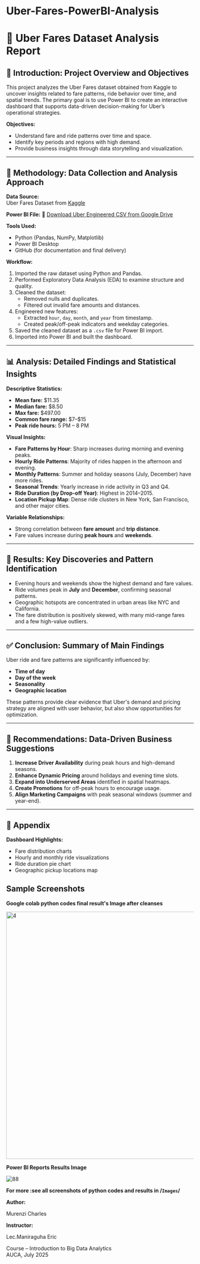 # Uber-Fares-PowerBI-Analysis
# 🚖 Uber Fares Dataset Analysis Report

## 📘 Introduction: Project Overview and Objectives

This project analyzes the Uber Fares dataset obtained from Kaggle to uncover insights related to fare patterns, ride behavior over time, and spatial trends. The primary goal is to use Power BI to create an interactive dashboard that supports data-driven decision-making for Uber’s operational strategies.

**Objectives:**
- Understand fare and ride patterns over time and space.
- Identify key periods and regions with high demand.
- Provide business insights through data storytelling and visualization.

---

## 🧪 Methodology: Data Collection and Analysis Approach

**Data Source:**  
Uber Fares Dataset from [Kaggle](https://www.kaggle.com)

**Power BI File:**
🔗 [Download Uber Engineered CSV from Google Drive](https://drive.google.com/file/d/1NFrtK7DaJ8u16HRmnni6OP-gqzFprx6I/view)

**Tools Used:**
- Python (Pandas, NumPy, Matplotlib)
- Power BI Desktop
- GitHub (for documentation and final delivery)

**Workflow:**
1. Imported the raw dataset using Python and Pandas.
2. Performed Exploratory Data Analysis (EDA) to examine structure and quality.
3. Cleaned the dataset:
   - Removed nulls and duplicates.
   - Filtered out invalid fare amounts and distances.
4. Engineered new features:
   - Extracted `hour`, `day`, `month`, and `year` from timestamp.
   - Created peak/off-peak indicators and weekday categories.
5. Saved the cleaned dataset as a `.csv` file for Power BI import.
6. Imported into Power BI and built the dashboard.

---

## 📊 Analysis: Detailed Findings and Statistical Insights

**Descriptive Statistics:**
- **Mean fare:** \$11.35  
- **Median fare:** \$8.50  
- **Max fare:** \$497.00  
- **Common fare range:** \$7–\$15  
- **Peak ride hours:** 5 PM – 8 PM

**Visual Insights:**
- **Fare Patterns by Hour**: Sharp increases during morning and evening peaks.
- **Hourly Ride Patterns**: Majority of rides happen in the afternoon and evening.
- **Monthly Patterns**: Summer and holiday seasons (July, December) have more rides.
- **Seasonal Trends**: Yearly increase in ride activity in Q3 and Q4.
- **Ride Duration (by Drop-off Year)**: Highest in 2014–2015.
- **Location Pickup Map**: Dense ride clusters in New York, San Francisco, and other major cities.

**Variable Relationships:**
- Strong correlation between **fare amount** and **trip distance**.
- Fare values increase during **peak hours** and **weekends**.

---

## 🧩 Results: Key Discoveries and Pattern Identification

- Evening hours and weekends show the highest demand and fare values.
- Ride volumes peak in **July** and **December**, confirming seasonal patterns.
- Geographic hotspots are concentrated in urban areas like NYC and California.
- The fare distribution is positively skewed, with many mid-range fares and a few high-value outliers.

---

## ✅ Conclusion: Summary of Main Findings

Uber ride and fare patterns are significantly influenced by:
- **Time of day**
- **Day of the week**
- **Seasonality**
- **Geographic location**

These patterns provide clear evidence that Uber's demand and pricing strategy are aligned with user behavior, but also show opportunities for optimization.

---

## 📌 Recommendations: Data-Driven Business Suggestions

1. **Increase Driver Availability** during peak hours and high-demand seasons.
2. **Enhance Dynamic Pricing** around holidays and evening time slots.
3. **Expand into Underserved Areas** identified in spatial heatmaps.
4. **Create Promotions** for off-peak hours to encourage usage.
5. **Align Marketing Campaigns** with peak seasonal windows (summer and year-end).

---

## 📎 Appendix

**Dashboard Highlights:**
- Fare distribution charts
- Hourly and monthly ride visualizations
- Ride duration pie chart
- Geographic pickup locations map

## Sample Screenshots ##


**Google colab python codes final result's Image after  cleanses**


<img width="1366" height="663" alt="4" src="https://github.com/user-attachments/assets/a030c265-e429-4d26-a29a-13c97932b997" />


**Power BI Reports Results Image**


![88](https://github.com/user-attachments/assets/8ec48067-c99c-4f84-acee-5d6608ec1128)



**For more :see all screenshots of python codes and results in /`Images`/**


**Author:** 

Murenzi Charles

**Instructor:**

Lec.Maniraguha Eric

Course – Introduction to Big Data Analytics  
AUCA, July 2025

